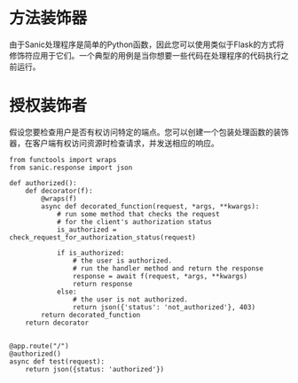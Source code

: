 # 方法装饰器
由于Sanic处理程序是简单的Python函数，因此您可以使用类似于Flask的方式将修饰符应用于它们。一个典型的用例是当你想要一些代码在处理程序的代码执行之前运行。
# 授权装饰者
假设您要检查用户是否有权访问特定的端点。您可以创建一个包装处理函数的装饰器，在客户端有权访问资源时检查请求，并发送相应的响应。
```
from functools import wraps
from sanic.response import json

def authorized():
    def decorator(f):
        @wraps(f)
        async def decorated_function(request, *args, **kwargs):
            # run some method that checks the request
            # for the client's authorization status
            is_authorized = check_request_for_authorization_status(request)

            if is_authorized:
                # the user is authorized.
                # run the handler method and return the response
                response = await f(request, *args, **kwargs)
                return response
            else:
                # the user is not authorized. 
                return json({'status': 'not_authorized'}, 403)
        return decorated_function
    return decorator


@app.route("/")
@authorized()
async def test(request):
    return json({status: 'authorized'})
```
